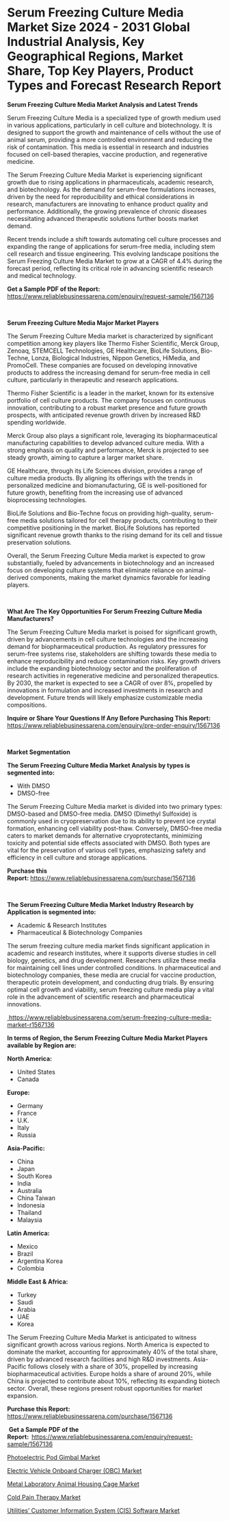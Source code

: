 <p><h1>Serum Freezing Culture Media Market Size 2024 - 2031 Global Industrial Analysis, Key Geographical Regions, Market Share, Top Key Players, Product Types and Forecast Research Report</h1></p><p><strong>Serum Freezing Culture Media Market Analysis and Latest Trends</strong></p>
<p><p>Serum Freezing Culture Media is a specialized type of growth medium used in various applications, particularly in cell culture and biotechnology. It is designed to support the growth and maintenance of cells without the use of animal serum, providing a more controlled environment and reducing the risk of contamination. This media is essential in research and industries focused on cell-based therapies, vaccine production, and regenerative medicine.</p><p>The Serum Freezing Culture Media Market is experiencing significant growth due to rising applications in pharmaceuticals, academic research, and biotechnology. As the demand for serum-free formulations increases, driven by the need for reproducibility and ethical considerations in research, manufacturers are innovating to enhance product quality and performance. Additionally, the growing prevalence of chronic diseases necessitating advanced therapeutic solutions further boosts market demand.</p><p>Recent trends include a shift towards automating cell culture processes and expanding the range of applications for serum-free media, including stem cell research and tissue engineering. This evolving landscape positions the Serum Freezing Culture Media Market to grow at a CAGR of 4.4% during the forecast period, reflecting its critical role in advancing scientific research and medical technology.</p></p>
<p><strong>Get a Sample PDF of the Report:&nbsp;</strong> <a href="https://www.reliablebusinessarena.com/enquiry/request-sample/1567136">https://www.reliablebusinessarena.com/enquiry/request-sample/1567136</a></p>
<p>&nbsp;</p>
<p><strong>Serum Freezing Culture Media Major Market Players</strong></p>
<p><p>The Serum Freezing Culture Media market is characterized by significant competition among key players like Thermo Fisher Scientific, Merck Group, Zenoaq, STEMCELL Technologies, GE Healthcare, BioLife Solutions, Bio-Techne, Lonza, Biological Industries, Nippon Genetics, HiMedia, and PromoCell. These companies are focused on developing innovative products to address the increasing demand for serum-free media in cell culture, particularly in therapeutic and research applications.</p><p>Thermo Fisher Scientific is a leader in the market, known for its extensive portfolio of cell culture products. The company focuses on continuous innovation, contributing to a robust market presence and future growth prospects, with anticipated revenue growth driven by increased R&D spending worldwide.</p><p>Merck Group also plays a significant role, leveraging its biopharmaceutical manufacturing capabilities to develop advanced culture media. With a strong emphasis on quality and performance, Merck is projected to see steady growth, aiming to capture a larger market share.</p><p>GE Healthcare, through its Life Sciences division, provides a range of culture media products. By aligning its offerings with the trends in personalized medicine and biomanufacturing, GE is well-positioned for future growth, benefiting from the increasing use of advanced bioprocessing technologies.</p><p>BioLife Solutions and Bio-Techne focus on providing high-quality, serum-free media solutions tailored for cell therapy products, contributing to their competitive positioning in the market. BioLife Solutions has reported significant revenue growth thanks to the rising demand for its cell and tissue preservation solutions.</p><p>Overall, the Serum Freezing Culture Media market is expected to grow substantially, fueled by advancements in biotechnology and an increased focus on developing culture systems that eliminate reliance on animal-derived components, making the market dynamics favorable for leading players.</p></p>
<p>&nbsp;</p>
<p><strong>What Are The Key Opportunities For Serum Freezing Culture Media Manufacturers?</strong></p>
<p><p>The Serum Freezing Culture Media market is poised for significant growth, driven by advancements in cell culture technologies and the increasing demand for biopharmaceutical production. As regulatory pressures for serum-free systems rise, stakeholders are shifting towards these media to enhance reproducibility and reduce contamination risks. Key growth drivers include the expanding biotechnology sector and the proliferation of research activities in regenerative medicine and personalized therapeutics. By 2030, the market is expected to see a CAGR of over 8%, propelled by innovations in formulation and increased investments in research and development. Future trends will likely emphasize customizable media compositions.</p></p>
<p><strong>Inquire or Share Your Questions If Any Before Purchasing This Report:</strong> <a href="https://www.reliablebusinessarena.com/enquiry/pre-order-enquiry/1567136">https://www.reliablebusinessarena.com/enquiry/pre-order-enquiry/1567136</a></p>
<p>&nbsp;</p>
<p><strong>Market Segmentation</strong></p>
<p><strong>The Serum Freezing Culture Media Market Analysis by types is segmented into:</strong></p>
<p><ul><li>With DMSO</li><li>DMSO-free</li></ul></p>
<p><p>The Serum Freezing Culture Media market is divided into two primary types: DMSO-based and DMSO-free media. DMSO (Dimethyl Sulfoxide) is commonly used in cryopreservation due to its ability to prevent ice crystal formation, enhancing cell viability post-thaw. Conversely, DMSO-free media caters to market demands for alternative cryoprotectants, minimizing toxicity and potential side effects associated with DMSO. Both types are vital for the preservation of various cell types, emphasizing safety and efficiency in cell culture and storage applications.</p></p>
<p><strong>Purchase this Report:&nbsp;</strong><a href="https://www.reliablebusinessarena.com/purchase/1567136">https://www.reliablebusinessarena.com/purchase/1567136</a></p>
<p>&nbsp;</p>
<p><strong>The Serum Freezing Culture Media Market Industry Research by Application is segmented into:</strong></p>
<p><ul><li>Academic & Research Institutes</li><li>Pharmaceutical & Biotechnology Companies</li></ul></p>
<p><p>The serum freezing culture media market finds significant application in academic and research institutes, where it supports diverse studies in cell biology, genetics, and drug development. Researchers utilize these media for maintaining cell lines under controlled conditions. In pharmaceutical and biotechnology companies, these media are crucial for vaccine production, therapeutic protein development, and conducting drug trials. By ensuring optimal cell growth and viability, serum freezing culture media play a vital role in the advancement of scientific research and pharmaceutical innovations.</p></p>
<p><a href="https://www.reliablebusinessarena.com/serum-freezing-culture-media-market-r1567136">&nbsp;https://www.reliablebusinessarena.com/serum-freezing-culture-media-market-r1567136</a></p>
<p><strong>In terms of Region, the Serum Freezing Culture Media Market Players available by Region are:</strong></p>
<p>
    <p> <strong> North America: </strong>
        <ul>
            <li>United States</li>
            <li>Canada</li>
        </ul>
        </p> 
    <p> <strong> Europe: </strong>
        <ul>
            <li>Germany</li>
            <li>France</li>
            <li>U.K.</li>
            <li>Italy</li>
            <li>Russia</li>
        </ul>
        </p> 
    <p> <strong> Asia-Pacific: </strong>
        <ul>
            <li>China</li>
            <li>Japan</li>
            <li>South Korea</li>
            <li>India</li>
            <li>Australia</li>
            <li>China Taiwan</li>
            <li>Indonesia</li>
            <li>Thailand</li>
            <li>Malaysia</li>
        </ul>
        </p> 
    <p> <strong> Latin America: </strong>
        <ul>
            <li>Mexico</li>
            <li>Brazil</li>
            <li>Argentina Korea</li>
            <li>Colombia</li>
        </ul>
        </p> 
    <p> <strong> Middle East & Africa: </strong>
        <ul>
            <li>Turkey</li>
            <li>Saudi</li>
            <li>Arabia</li>
            <li>UAE</li>
            <li>Korea</li>
        </ul>
    </p>
    </p>
<p><p>The Serum Freezing Culture Media Market is anticipated to witness significant growth across various regions. North America is expected to dominate the market, accounting for approximately 40% of the total share, driven by advanced research facilities and high R&D investments. Asia-Pacific follows closely with a share of 30%, propelled by increasing biopharmaceutical activities. Europe holds a share of around 20%, while China is projected to contribute about 10%, reflecting its expanding biotech sector. Overall, these regions present robust opportunities for market expansion.</p></p>
<p><strong>Purchase this Report: </strong><a href="https://www.reliablebusinessarena.com/purchase/1567136">https://www.reliablebusinessarena.com/purchase/1567136</a></p>
<p>&nbsp;<strong>Get a Sample PDF of the Report:&nbsp;&nbsp;</strong><a href="https://www.reliablebusinessarena.com/enquiry/request-sample/1567136">https://www.reliablebusinessarena.com/enquiry/request-sample/1567136</a></p>
<p><strong></strong></p>
<p><p><a href="https://medium.com/@stackrhonda/photoelectric-pod-gimbal-market-size-share-analysis-growth-trends-forecast-2024-2031-3ad08369a9f8?postPublishedType=repub">Photoelectric Pod Gimbal Market</a></p><p><a href="https://medium.com/@stackrhonda/an-in-depth-analysis-of-the-global-electric-vehicle-onboard-charger-obc-market-scope-and-its-cda12ec7d97b?postPublishedType=repub">Electric Vehicle Onboard Charger (OBC) Market</a></p><p><a href="https://github.com/luckyshygirl/Market-Research-Report-List-6/blob/main/metal-laboratory-animal-housing-cage-market.md">Metal Laboratory Animal Housing Cage Market</a></p><p><a href="https://www.linkedin.com/pulse/cold-pain-therapy-industry-analysis-report-its-market-size-cd0ae?trackingId=9q9WT91pQ2eroyOe4TNfRw%3D%3D">Cold Pain Therapy Market</a></p><p><a href="https://issuu.com/reportprime-2/docs/utilities-customer-information-syst_7ed02215af15bc">Utilities’ Customer Information System (CIS) Software Market</a></p></p>